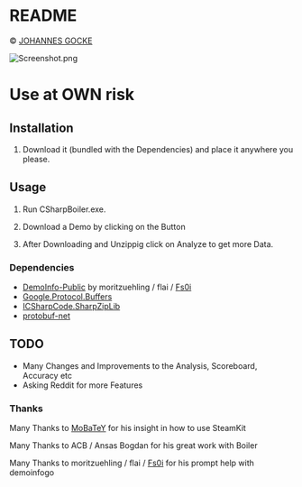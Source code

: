 # README #

© [JOHANNES GOCKE](http://steamcommunity.com/id/master117/)

![![Screenshot.png](https://bitbucket.org/repo/Az8xKM/images/3436326462-Screenshot.png)](https://bitbucket.org/repo/Az8xKM/images/3263830648-Screenshot.png)

# Use at OWN risk #

## Installation ##

1. Download it (bundled with the Dependencies) and place it anywhere you please.

## Usage  ##

1. Run CSharpBoiler.exe.

2. Download a Demo by clicking on the Button

3. After Downloading and Unzippig click on Analyze to get more Data.

### Dependencies ###
* [DemoInfo-Public](https://github.com/moritzuehling/demoinfo-public) by moritzuehling / flai / [Fs0i](http://www.reddit.com/user/Fs0i)
* [Google.Protocol.Buffers](https://www.nuget.org/packages/Google.ProtocolBuffers/)
* [ICSharpCode.SharpZipLib](https://www.nuget.org/packages/ICSharpCode.SharpZipLib.dll/)
* [protobuf-net](https://code.google.com/p/protobuf-net/)

## TODO ##
* Many Changes and Improvements to the Analysis, Scoreboard, Accuracy etc
* Asking Reddit for more Features

### Thanks ###
Many Thanks to [MoBaTeY](http://www.reddit.com/user/MoBaTeY) for his insight in how to use SteamKit

Many Thanks to ACB / Ansas Bogdan for his great work with Boiler

Many Thanks to moritzuehling / flai / [Fs0i](http://www.reddit.com/user/Fs0i) for his prompt help with demoinfogo